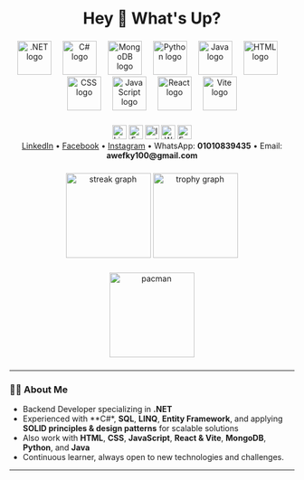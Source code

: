 <h1 align="center">Hey 👋 What's Up?</h1>

###

<div align="center">
  <img src="https://skillicons.dev/icons?i=dotnet" height="60" alt=".NET logo"  />
  <img width="12" />
  <img src="https://cdn.jsdelivr.net/gh/devicons/devicon/icons/csharp/csharp-original.svg" height="60" alt="C# logo"  />
  <img width="12" />
  <img src="https://skillicons.dev/icons?i=mongodb" height="60" alt="MongoDB logo"  />
  <img width="12" />
  <img src="https://skillicons.dev/icons?i=py" height="60" alt="Python logo"  />
  <img width="12" />
  <img src="https://cdn.jsdelivr.net/gh/devicons/devicon/icons/java/java-original.svg" height="60" alt="Java logo"  />
  <img width="12" />
  <img src="https://cdn.jsdelivr.net/gh/devicons/devicon/icons/html5/html5-original.svg" height="60" alt="HTML logo"  />
  <img width="12" />
  <img src="https://cdn.jsdelivr.net/gh/devicons/devicon/icons/css3/css3-original.svg" height="60" alt="CSS logo"  />
  <img width="12" />
  <img src="https://skillicons.dev/icons?i=js" height="60" alt="JavaScript logo"  />
  <img width="12" />
  <img src="https://skillicons.dev/icons?i=react" height="60" alt="React logo"  />
  <img width="12" />
  <img src="https://skillicons.dev/icons?i=vite" height="60" alt="Vite logo"  />
</div>

###

<div align="center">
  <img src="https://img.shields.io/static/v1?message=LinkedIn&logo=linkedin&label=&color=0077B5&logoColor=white&labelColor=&style=for-the-badge" height="25" alt="LinkedIn logo" onclick="window.open('https://www.linkedin.com/in/abdallah-wefky-16a84b220?utm_source=share&utm_campaign=share_via&utm_content=profile&utm_medium=android_app', '_blank')" />
  <img src="https://img.shields.io/static/v1?message=Facebook&logo=facebook&label=&color=1877F2&logoColor=white&labelColor=&style=for-the-badge" height="25" alt="Facebook logo" onclick="window.open('https://www.facebook.com/share/19qEgxT7Mc/', '_blank')" />
  <img src="https://img.shields.io/static/v1?message=Instagram&logo=instagram&label=&color=E4405F&logoColor=white&labelColor=&style=for-the-badge" height="25" alt="Instagram logo" onclick="window.open('https://www.instagram.com/awefky10?igsh=dm96YWVvN2Fwb2sw', '_blank')" />
  <img src="https://img.shields.io/static/v1?message=WhatsApp&logo=whatsapp&label=&color=25D366&logoColor=white&labelColor=&style=for-the-badge" height="25" alt="WhatsApp logo" />
  <img src="https://img.shields.io/static/v1?message=Email&logo=gmail&label=&color=D14836&logoColor=white&labelColor=&style=for-the-badge" height="25" alt="Email logo" />
</div>

<div align="center">
  <a href="https://www.linkedin.com/in/abdallah-wefky-16a84b220?utm_source=share&utm_campaign=share_via&utm_content=profile&utm_medium=android_app">LinkedIn</a> • 
  <a href="https://www.facebook.com/share/19qEgxT7Mc/">Facebook</a> • 
  <a href="https://www.instagram.com/awefky10?igsh=dm96YWVvN2Fwb2sw">Instagram</a> • 
  WhatsApp: <b>01010839435</b> • 
  Email: <b>awefky100@gmail.com</b>
</div>

###

<div align="center">
  <img src="https://streak-stats.demolab.com?user=awefky10&locale=en&mode=daily&theme=dracula&hide_border=false&border_radius=5&order=3" height="150" alt="streak graph"  />
  <img src="https://github-profile-trophy.vercel.app?username=awefky10&theme=dracula&column=-1&row=1&margin-w=8&margin-h=8&no-bg=false&no-frame=false&order=4" height="150" alt="trophy graph"  />
</div>

###

<div align="center">
  <img src="https://cdn.pixabay.com/photo/2013/07/12/13/56/pacman-147189_640.png" height="150" alt="pacman" />
</div>

###

---

### 👨‍💻 About Me

<div>

- Backend Developer specializing in **.NET**
- Experienced with **C#*, **SQL**, **LINQ**, **Entity Framework**, and applying **SOLID principles & design patterns** for scalable solutions
- Also work with **HTML**, **CSS**, **JavaScript**, **React & Vite**, **MongoDB**, **Python**, and **Java**
- Continuous learner, always open to new technologies and challenges.

</div>

---
